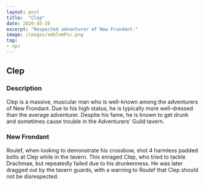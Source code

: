 ```yaml
---
layout: post
title:  "Clep"
date: 2020-05-20
excerpt: "Respected adventurer of New Frondant."
image: /images/emblemPic.png
tag:
- npc
---
```


## Clep

### Description

Clep is a massive, muscular man who is well-known among the adventurers of New Frondant. Due to his high status, he is typically more well-dressed than the average adventurer. Despite his fame, he is known to get drunk and sometimes cause trouble in the Adventurers' Guild tavern.

### New Frondant

Roulef, when looking to demonstrate his crossbow, shot 4 harmless padded bolts at Clep while in the tavern. This enraged Clep, who tried to tackle Drachmae, but repeatedly failed due to his drunkenness. He was later dragged out by the tavern guards, with a warning to Roulef that Clep should not be disrespected.
